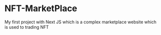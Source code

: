 # NFT-MarketPlace
My first project with Next JS which is a complex marketplace website which is used to trading NFT
